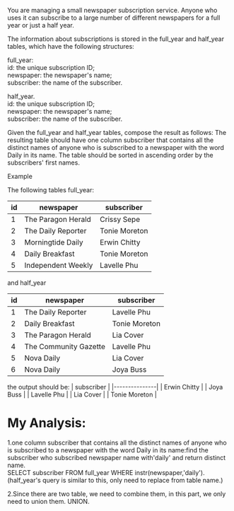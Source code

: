 You are managing a small newspaper subscription service. Anyone who uses it can subscribe to a large number of different newspapers for a full year or just a half year.

The information about subscriptions is stored in the full_year and half_year tables, which have the following structures:

full_year:  
id: the unique subscription ID;  
newspaper: the newspaper's name;  
subscriber: the name of the subscriber.

half_year.   
id: the unique subscription ID;  
newspaper: the newspaper's name;  
subscriber: the name of the subscriber.  

Given the full_year and half_year tables, compose the result as follows: The resulting table should have one column subscriber that contains all the distinct names of anyone who is subscribed to a newspaper with the word Daily in its name. The table should be sorted in ascending order by the subscribers' first names.

Example

The following tables full_year:

| id | newspaper          | subscriber    |
|----|--------------------|---------------|
| 1  | The Paragon Herald | Crissy Sepe   |
| 2  | The Daily Reporter | Tonie Moreton |
| 3  | Morningtide Daily  | Erwin Chitty  |
| 4  | Daily Breakfast    | Tonie Moreton |
| 5  | Independent Weekly | Lavelle Phu   |

and half_year

| id | newspaper             | subscriber    |
|----|-----------------------|---------------|
| 1  | The Daily Reporter    | Lavelle Phu   |
| 2  | Daily Breakfast       | Tonie Moreton |
| 3  | The Paragon Herald    | Lia Cover     |
| 4  | The Community Gazette | Lavelle Phu   |
| 5  | Nova Daily            | Lia Cover     |
| 6  | Nova Daily            | Joya Buss     |

the output should be:
| subscriber    |
|---------------|
| Erwin Chitty  |
| Joya Buss     |
| Lavelle Phu   |
| Lia Cover     |
| Tonie Moreton |

# My Analysis:
1.one column subscriber that contains all the distinct names of anyone who is subscribed to a newspaper with the word Daily in its name:find the subscriber who subscribed newspaper name with'daily' and return distinct name.  
SELECT subscriber FROM full_year WHERE instr(newspaper,'daily'). 
(half_year's query is similar to this, only need to replace from table name.)

2.Since there are two table, we need to combine them, in this part, we only need to union them.
UNION.

